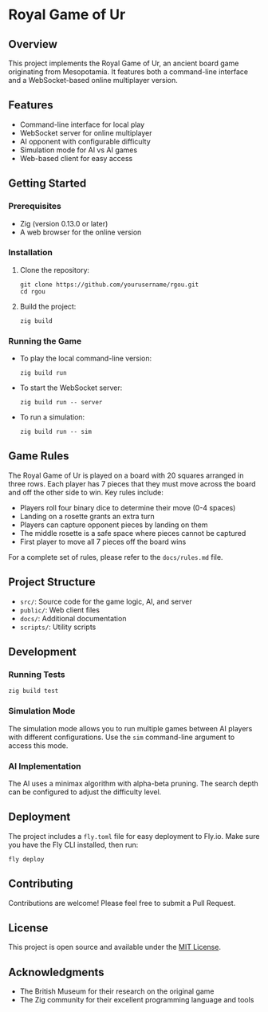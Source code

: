 # Royal Game of Ur

## Overview

This project implements the Royal Game of Ur, an ancient board game originating from Mesopotamia. It features both a command-line interface and a WebSocket-based online multiplayer version.

## Features

- Command-line interface for local play
- WebSocket server for online multiplayer
- AI opponent with configurable difficulty
- Simulation mode for AI vs AI games
- Web-based client for easy access

## Getting Started

### Prerequisites

- Zig (version 0.13.0 or later)
- A web browser for the online version

### Installation

1. Clone the repository:
   ```
   git clone https://github.com/yourusername/rgou.git
   cd rgou
   ```

2. Build the project:
   ```
   zig build
   ```

### Running the Game

- To play the local command-line version:
  ```
  zig build run
  ```

- To start the WebSocket server:
  ```
  zig build run -- server
  ```

- To run a simulation:
  ```
  zig build run -- sim
  ```

## Game Rules

The Royal Game of Ur is played on a board with 20 squares arranged in three rows. Each player has 7 pieces that they must move across the board and off the other side to win. Key rules include:

- Players roll four binary dice to determine their move (0-4 spaces)
- Landing on a rosette grants an extra turn
- Players can capture opponent pieces by landing on them
- The middle rosette is a safe space where pieces cannot be captured
- First player to move all 7 pieces off the board wins

For a complete set of rules, please refer to the `docs/rules.md` file.

## Project Structure

- `src/`: Source code for the game logic, AI, and server
- `public/`: Web client files
- `docs/`: Additional documentation
- `scripts/`: Utility scripts

## Development

### Running Tests

```
zig build test
```

### Simulation Mode

The simulation mode allows you to run multiple games between AI players with different configurations. Use the `sim` command-line argument to access this mode.

### AI Implementation

The AI uses a minimax algorithm with alpha-beta pruning. The search depth can be configured to adjust the difficulty level.

## Deployment

The project includes a `fly.toml` file for easy deployment to Fly.io. Make sure you have the Fly CLI installed, then run:

```
fly deploy
```

## Contributing

Contributions are welcome! Please feel free to submit a Pull Request.

## License

This project is open source and available under the [MIT License](LICENSE).

## Acknowledgments

- The British Museum for their research on the original game
- The Zig community for their excellent programming language and tools
